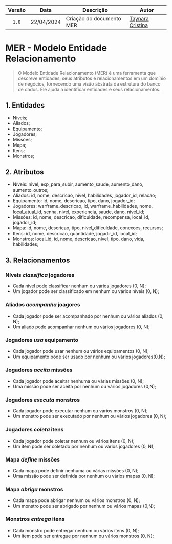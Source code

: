 | Versão |    Data    | Descrição               | Autor                                                                                                                 |
| :----: | :--------: | ----------------------- | --------------------------------------------------------------------------------------------------------------------- |
| `1.0`  | 22/04/2024 | Criação do documento MER | [Taynara Cristina](https://github.com/TaynaraCris)

# MER - Modelo Entidade Relacionamento

> O Modelo Entidade Relacionamento (MER) é uma ferramenta que descreve entidades, seus atributos e relacionamentos em um domínio de negócios, fornecendo uma visão abstrata da estrutura do banco de dados. Ele ajuda a identificar entidades e seus relacionamentos.

## 1. Entidades
- Níveis;
- Aliados;
- Equipamento;
- Jogadores;
- Missões;
- Mapa;
- Itens;
- Monstros;

## 2. Atributos

- Níveis: nivel, exp_para_subir, aumento_saude, aumento_dano, aumento_outros;
- Aliados: id, nome, descricao, nivel, habilidades, jogador_id, relacao;
- Equipamento: id, nome, descricao, tipo, dano, jogador_id;
- Jogadores: warframe_descricao, id, warframe_habilidades, nome, local_atual_id, senha, nivel, experiencia, saude, dano, nivel_id;
- Missões: id, nome, descricao, dificuldade, recompensa, local_id, jogador_id;
- Mapa: id, nome, descricao, tipo, nivel_dificuldade, conexoes, recursos;
- Itens: id, nome, descricao, quantidade, jogadir_id, local_id;
- Monstros: local_id, id, nome, descricao, nivel, tipo, dano, vida, habilidades;

## 3. Relacionamentos

### Níveis *classifica* jogadores
- Cada nível pode classificar nenhum ou vários jogadores (0, N);
- Um jogador pode ser classificado em nenhum ou vários níveis (0, N);

### Aliados *acompanha* joagores
- Cada jogador pode ser acompanhado por nenhum ou vários aliados (0, N);
- Um aliado pode acompanhar nenhum ou vários jogadores (0, N);

### Jogadores *usa* equipamento
- Cada jogador pode usar nenhum ou vários equipamentos (0, N);
- Um equipamento pode ser usado por nenhum ou vários jogadores(0,N);

### Jogadores *aceita* missões
- Cada jogador pode aceitar nenhuma ou várias missões (0, N);
- Uma missão pode ser aceita por nenhum ou vários jogadores (0,N);

### Jogadores *executa* monstros
- Cada jogador pode executar nenhum ou vários monstros (0, N);
- Um monstro pode ser executado por nenhum ou vários jogadores (0, N);

### Jogadores *coleta* itens
- Cada jogador pode coletar nenhum ou vários itens (0, N);
- Um item pode ser coletado por nenhum ou vários jogadores (0, N);

### Mapa *define* missões
- Cada mapa pode definir nenhuma ou várias missões (0, N);
- Uma missão pode ser definida por nenhum ou vários mapas (0, N);

### Mapa *abriga* monstros
- Cada mapa pode abrigar nenhum ou vários monstros (0, N);
- Um monstro pode ser abrigado por nenhum ou vários mapas (0,N);

### Monstros *entrega* itens
- Cada monstro pode entregar nenhum ou vários itens (0, N);
- Um item pode ser entregue por nenhum ou vários monstros (0, N);